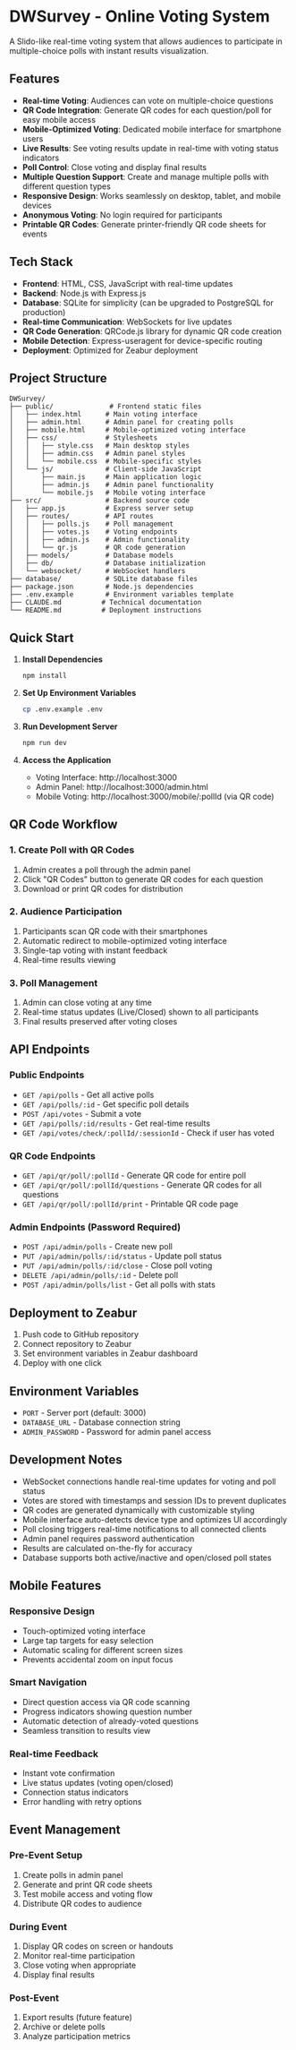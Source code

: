 # DWSurvey - Online Voting System

A Slido-like real-time voting system that allows audiences to participate in multiple-choice polls with instant results visualization.

## Features

- **Real-time Voting**: Audiences can vote on multiple-choice questions
- **QR Code Integration**: Generate QR codes for each question/poll for easy mobile access
- **Mobile-Optimized Voting**: Dedicated mobile interface for smartphone users
- **Live Results**: See voting results update in real-time with voting status indicators
- **Poll Control**: Close voting and display final results
- **Multiple Question Support**: Create and manage multiple polls with different question types
- **Responsive Design**: Works seamlessly on desktop, tablet, and mobile devices
- **Anonymous Voting**: No login required for participants
- **Printable QR Codes**: Generate printer-friendly QR code sheets for events

## Tech Stack

- **Frontend**: HTML, CSS, JavaScript with real-time updates
- **Backend**: Node.js with Express.js
- **Database**: SQLite for simplicity (can be upgraded to PostgreSQL for production)
- **Real-time Communication**: WebSockets for live updates
- **QR Code Generation**: QRCode.js library for dynamic QR code creation
- **Mobile Detection**: Express-useragent for device-specific routing
- **Deployment**: Optimized for Zeabur deployment

## Project Structure

```
DWSurvey/
├── public/              # Frontend static files
│   ├── index.html      # Main voting interface
│   ├── admin.html      # Admin panel for creating polls
│   ├── mobile.html     # Mobile-optimized voting interface
│   ├── css/            # Stylesheets
│   │   ├── style.css   # Main desktop styles
│   │   ├── admin.css   # Admin panel styles
│   │   └── mobile.css  # Mobile-specific styles
│   └── js/             # Client-side JavaScript
│       ├── main.js     # Main application logic
│       ├── admin.js    # Admin panel functionality
│       └── mobile.js   # Mobile voting interface
├── src/                # Backend source code
│   ├── app.js          # Express server setup
│   ├── routes/         # API routes
│   │   ├── polls.js    # Poll management
│   │   ├── votes.js    # Voting endpoints
│   │   ├── admin.js    # Admin functionality
│   │   └── qr.js       # QR code generation
│   ├── models/         # Database models
│   ├── db/             # Database initialization
│   └── websocket/      # WebSocket handlers
├── database/           # SQLite database files
├── package.json        # Node.js dependencies
├── .env.example        # Environment variables template
├── CLAUDE.md          # Technical documentation
└── README.md          # Deployment instructions

```

## Quick Start

1. **Install Dependencies**
   ```bash
   npm install
   ```

2. **Set Up Environment Variables**
   ```bash
   cp .env.example .env
   ```

3. **Run Development Server**
   ```bash
   npm run dev
   ```

4. **Access the Application**
   - Voting Interface: http://localhost:3000
   - Admin Panel: http://localhost:3000/admin.html
   - Mobile Voting: http://localhost:3000/mobile/:pollId (via QR code)

## QR Code Workflow

### 1. Create Poll with QR Codes
1. Admin creates a poll through the admin panel
2. Click "QR Codes" button to generate QR codes for each question
3. Download or print QR codes for distribution

### 2. Audience Participation
1. Participants scan QR code with their smartphones
2. Automatic redirect to mobile-optimized voting interface
3. Single-tap voting with instant feedback
4. Real-time results viewing

### 3. Poll Management
1. Admin can close voting at any time
2. Real-time status updates (Live/Closed) shown to all participants
3. Final results preserved after voting closes

## API Endpoints

### Public Endpoints
- `GET /api/polls` - Get all active polls
- `GET /api/polls/:id` - Get specific poll details
- `POST /api/votes` - Submit a vote
- `GET /api/polls/:id/results` - Get real-time results
- `GET /api/votes/check/:pollId/:sessionId` - Check if user has voted

### QR Code Endpoints
- `GET /api/qr/poll/:pollId` - Generate QR code for entire poll
- `GET /api/qr/poll/:pollId/questions` - Generate QR codes for all questions
- `GET /api/qr/poll/:pollId/print` - Printable QR code page

### Admin Endpoints (Password Required)
- `POST /api/admin/polls` - Create new poll
- `PUT /api/admin/polls/:id/status` - Update poll status
- `PUT /api/admin/polls/:id/close` - Close poll voting
- `DELETE /api/admin/polls/:id` - Delete poll
- `POST /api/admin/polls/list` - Get all polls with stats

## Deployment to Zeabur

1. Push code to GitHub repository
2. Connect repository to Zeabur
3. Set environment variables in Zeabur dashboard
4. Deploy with one click

## Environment Variables

- `PORT` - Server port (default: 3000)
- `DATABASE_URL` - Database connection string
- `ADMIN_PASSWORD` - Password for admin panel access

## Development Notes

- WebSocket connections handle real-time updates for voting and poll status
- Votes are stored with timestamps and session IDs to prevent duplicates
- QR codes are generated dynamically with customizable styling
- Mobile interface auto-detects device type and optimizes UI accordingly
- Poll closing triggers real-time notifications to all connected clients
- Admin panel requires password authentication
- Results are calculated on-the-fly for accuracy
- Database supports both active/inactive and open/closed poll states

## Mobile Features

### Responsive Design
- Touch-optimized voting interface
- Large tap targets for easy selection
- Automatic scaling for different screen sizes
- Prevents accidental zoom on input focus

### Smart Navigation
- Direct question access via QR code scanning
- Progress indicators showing question number
- Automatic detection of already-voted questions
- Seamless transition to results view

### Real-time Feedback
- Instant vote confirmation
- Live status updates (voting open/closed)
- Connection status indicators
- Error handling with retry options

## Event Management

### Pre-Event Setup
1. Create polls in admin panel
2. Generate and print QR code sheets
3. Test mobile access and voting flow
4. Distribute QR codes to audience

### During Event
1. Display QR codes on screen or handouts
2. Monitor real-time participation
3. Close voting when appropriate
4. Display final results

### Post-Event
1. Export results (future feature)
2. Archive or delete polls
3. Analyze participation metrics